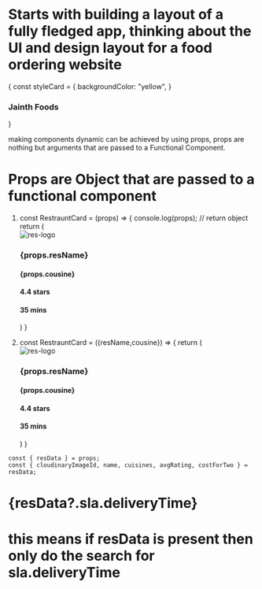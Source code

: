 <!--head LECTURE - 04 -->

# Starts with building a layout of a fully fledged app, thinking about the UI and design layout for a food ordering website

<!-- * styling in JSX -->
<!--? inline css styling in JSX accepts a JS object => style={} -->

<!-- todo: -->

{
const styleCard = {
backgroundColor: "yellow",
}

<div className="res-card" style={styleCard}>
            <h3>Jainth Foods</h3>
        </div>
}

<!-- note: props -->

making components dynamic can be achieved by using props,
props are nothing but arguments that are passed to a Functional Component.

# Props are Object that are passed to a functional component

<!--* ex -->
<!--? normal form  -->

1.  const RestrauntCard = (props) => {
    console.log(props); // return object
    return (
    <div className="res-card" style={styleCard}>
    <img className="res-logo" src="https://encrypted-tbn0.gstatic.com/images?q=tbn:ANd9GcSIaUe-0wpJiG7OjK1SbmbRaY4Cy471floEWg&s" alt="res-logo" />
    <h3>{props.resName}</h3>
    <h4>{props.cousine} </h4>
    <h4>4.4 stars</h4>
    <h4>35 mins</h4>
    </div>
    )
    }

<!--todo: destructured form  -->

2.  const RestrauntCard = ({resName,cousine}) => {
    return (
    <div className="res-card" style={styleCard}>
    <img className="res-logo" src="https://encrypted-tbn0.gstatic.com/images?q=tbn:ANd9GcSIaUe-0wpJiG7OjK1SbmbRaY4Cy471floEWg&s" alt="res-logo" />
    <h3>{props.resName}</h3>
    <h4>{props.cousine} </h4>
    <h4>4.4 stars</h4>
    <h4>35 mins</h4>
    </div>
    )
    }

<!--note: destructuring -->

    const { resData } = props;
    const { cloudinaryImageId, name, cuisines, avgRating, costForTwo } = resData;

<RestrauntCard 
 resName="Jainth Foods" cousine="North Indian, South Indian, Non-Veg"
  />

<!--head: Config Driven UI -->
<!--idea: UI is basically driven by a config{backend thing} like based on backend logic {config} different UI is built -->

<!--? optional chaining  -->

# {resData?.sla.deliveryTime}

# this means if resData is present then only do the search for sla.deliveryTime

<!--todo: key property is used for uniquely identifying the elements when looping over the items like array. -->
<!--? why we need keys -->
<!--* if there are a lot of elements inside a component, and an element got some changes so if key in not present then the whole component will re render even if only one element in this changes, but if key is present then react will know which elements is changed and only that element will be re-rendered, same as,if a new element is inserted it will only be re-rendered not the whole comp if it has key    -->
<!--note: using map it is not recommended by the react itself to use index which is a paramenter of map as "key", always try to use unique ids for example from the backend, if not we can use index as key but not recommended-->
